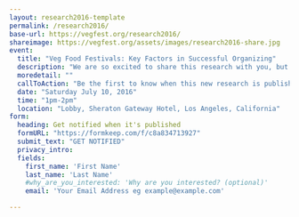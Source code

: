```yaml
---
layout: research2016-template
permalink: /research2016/
base-url: https://vegfest.org/research2016/
shareimage: https://vegfest.org/assets/images/research2016-share.jpg
event:
  title: "Veg Food Festivals: Key Factors in Successful Organizing"
  description: "We are so excited to share this research with you, but it's just not ready yet. Sign up now and you'll be the first to know when we publish this report."
  moredetail: ""
  callToAction: "Be the first to know when this new research is published"
  date: "Saturday July 10, 2016"
  time: "1pm-2pm"
  location: "Lobby, Sheraton Gateway Hotel, Los Angeles, California"
form:
  heading: Get notified when it's published
  formURL: "https://formkeep.com/f/c8a834713927"
  submit_text: "GET NOTIFIED"
  privacy_intro:
  fields:
    first_name: 'First Name'
    last_name: 'Last Name'
    #why_are_you_interested: 'Why are you interested? (optional)'    
    email: 'Your Email Address eg example@example.com'

---
```

